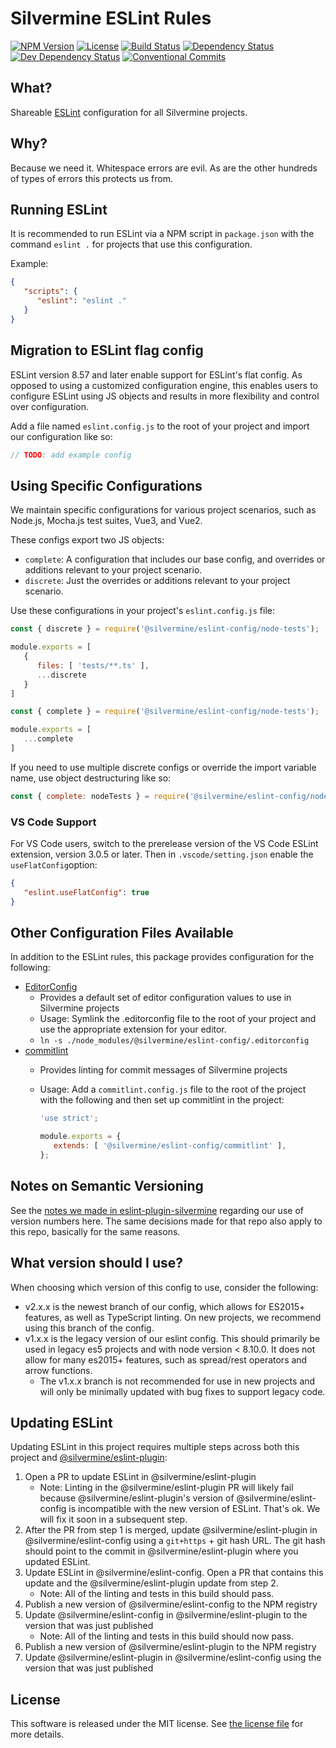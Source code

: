 # Silvermine ESLint Rules

[![NPM Version](https://img.shields.io/npm/v/@silvermine/eslint-config.svg)](https://www.npmjs.com/package/@silvermine/eslint-config)
[![License](https://img.shields.io/github/license/silvermine/eslint-config-silvermine.svg)](./LICENSE)
[![Build Status](https://travis-ci.org/silvermine/eslint-config-silvermine.svg?branch=master)](https://travis-ci.org/silvermine/eslint-config-silvermine)
[![Dependency Status](https://david-dm.org/silvermine/eslint-config-silvermine.svg)](https://david-dm.org/silvermine/eslint-config-silvermine)
[![Dev Dependency Status](https://david-dm.org/silvermine/eslint-config-silvermine/dev-status.svg)](https://david-dm.org/silvermine/eslint-config-silvermine#info=devDependencies&view=table)
[![Conventional Commits](https://img.shields.io/badge/Conventional%20Commits-1.0.0-yellow.svg)](https://conventionalcommits.org)


## What?

Shareable [ESLint](http://eslint.org/) configuration for all Silvermine projects.


## Why?

Because we need it. Whitespace errors are evil. As are the other hundreds of
types of errors this protects us from.

## Running ESLint

It is recommended to run ESLint via a NPM script in `package.json` with the command
`eslint .` for  projects that use this configuration.

Example:

```json
{
   "scripts": {
      "eslint": "eslint ."
   }
}
```

## Migration to ESLint flag config

ESLint version 8.57 and later enable support for ESLint's flat config. As opposed
to using a customized configuration engine, this enables users to configure ESLint
using JS objects and results in more flexibility and control over configuration.

Add a file named `eslint.config.js` to the root of your project and import our
configuration like so:

```js
// TODO: add example config
```

## Using Specific Configurations

We maintain specific configurations for various project scenarios, such as
Node.js, Mocha.js test suites, Vue3, and Vue2.

These configs export two JS objects:

   * `complete`: A configuration that includes our base config, and overrides or
      additions relevant to your project scenario.
   * `discrete`: Just the overrides or additions relevant to your
      project scenario.

Use these configurations in your project's `eslint.config.js` file:

```js
const { discrete } = require('@silvermine/eslint-config/node-tests');

module.exports = [
   {
      files: [ 'tests/**.ts' ],
      ...discrete
   }
]
```

```js
const { complete } = require('@silvermine/eslint-config/node-tests');

module.exports = [
   ...complete
]
```

If you need to use multiple discrete configs or override the import variable
name, use object destructuring like so:

```js
const { complete: nodeTests } = require('@silvermine/eslint-config/node-tests');
```

### VS Code Support

For VS Code users, switch to the prerelease version of the VS Code ESLint extension,
version 3.0.5 or later. Then in `.vscode/setting.json` enable the `useFlatConfig`option:

```json
{
   "eslint.useFlatConfig": true
}
```

## Other Configuration Files Available

In addition to the ESLint rules, this package provides configuration for the following:

   * [EditorConfig](https://editorconfig.org/)
      * Provides a default set of editor configuration values to use in Silvermine projects
      * Usage: Symlink the .editorconfig file to the root of your project and use the
        appropriate extension for your editor.
      * `ln -s ./node_modules/@silvermine/eslint-config/.editorconfig`
   * [commitlint](https://conventional-changelog.github.io/commitlint/)
      * Provides linting for commit messages of Silvermine projects
      * Usage: Add a `commitlint.config.js` file to the root of the project with the
        following and then set up commitlint in the project:

        ```javascript
        'use strict';

        module.exports = {
           extends: [ '@silvermine/eslint-config/commitlint' ],
        };
        ```


## Notes on Semantic Versioning

See the [notes we made in eslint-plugin-silvermine][semver-notes] regarding our use of
version numbers here. The same decisions made for that repo also apply to this repo,
basically for the same reasons.

[semver-notes]: https://github.com/silvermine/eslint-plugin-silvermine/#note-on-semantic-versioning


## What version should I use?

When choosing which version of this config to use, consider the following:

   * v2.x.x is the newest branch of our config, which allows for ES2015+ features, as well
     as TypeScript linting. On new projects, we recommend using this branch of the config.
   * v1.x.x is the legacy version of our eslint config. This should primarily be used in
     legacy es5 projects and with node version < 8.10.0. It does not allow for many
     es2015+ features, such as spread/rest operators and arrow functions.
      * The v1.x.x branch is not recommended for use in new projects and will only be
        minimally updated with bug fixes to support legacy code.

## Updating ESLint

Updating ESLint in this project requires multiple steps across both this project and
[@silvermine/eslint-plugin](https://github.com/silvermine/eslint-plugin-silvermine):

1. Open a PR to update ESLint in @silvermine/eslint-plugin
   * Note: Linting in the @silvermine/eslint-plugin PR will likely fail because
    @silvermine/eslint-plugin's version of @silvermine/eslint-config is incompatible with
    the new version of ESLint. That's ok. We will fix it soon in a subsequent step.
2. After the PR from step 1 is merged, update @silvermine/eslint-plugin in
   @silvermine/eslint-config using a `git+https` + git hash URL. The git hash should point
   to the commit in @silvermine/eslint-plugin where you updated ESLint.
3. Update ESLint in @silvermine/eslint-config. Open a PR that contains this update and
   the @silvermine/eslint-plugin update from step 2.
      * Note: All of the linting and tests in this build should pass.
4. Publish a new version of @silvermine/eslint-config to the NPM registry
5. Update @silvermine/eslint-config in @silvermine/eslint-plugin to the version that was
   just published
      * Note: All of the linting and tests in this build should now pass.
6. Publish a new version of @silvermine/eslint-plugin to the NPM registry
7. Update @silvermine/eslint-plugin in @silvermine/eslint-config using the version that was
   just published

## License

This software is released under the MIT license. See [the license
file](LICENSE) for more details.
